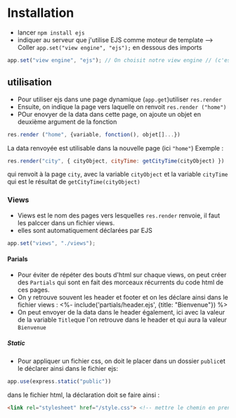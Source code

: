 # Installation

 - lancer `npm install ejs`
 - indiquer au serveur que j'utilise EJS comme moteur de template --> Coller `app.set("view engine", "ejs");` en dessous des imports

```js
app.set("view engine", "ejs"); // On choisit notre view engine // (c'est là dedans que ejs sera require, mais c'est pas à nous de le faire)
```

## utilisation

 - Pour utiliser ejs dans une page dynamique (`app.get`)utiliser `res.render`
 - Ensuite, on indique la page vers laquelle on renvoit  `res.render ("home")`
 - POur enovyer de la data dans cette page, on ajoute un objet en deuxième argument de la fonction
```js
res.render ("home", {variable, fonction(), objet[]...})
```

La data renvoyée est utilisable dans la nouvelle page (ici `"home"`)
Exemple : 
```js
res.render("city", { cityObject, cityTime: getCityTime(cityObject) })
```
 qui renvoit à la page `city`, avec la variable `cityObject` et la variable `cityTime` qui est le résultat de `getCityTime(cityObject)`

### Views

- Views est le nom des pages vers lesquelles `res.render` renvoie, il faut les palccer dans un fichier views.
- elles sont automatiquement déclarées par EJS

```js
app.set("views", "./views");
```

#### Parials

- Pour éviter de répéter des bouts d'html sur chaque views, on peut créer des `Partials` qui sont en fait des morceaux récurrents du code html de ces pages.
- On y retrouve souvent les header et footer et on les déclare ainsi dans le fichier views : <%- include('partials/header.ejs', {title: "Bienvenue"}) %>
- On peut envoyer de la data dans le header également, ici avec la valeur de la variable `Title`que l'on retrouve dans le header et qui aura la valeur `Bienvenue`

##### Static

- Pour appliquer un fichier css, on doit le placer dans un dossier `public`et le déclarer ainsi dans le fichier ejs: 
```js
app.use(express.static("public"))
```

dans le fichier html, la déclaration doit se faire ainsi : 

```html
<link rel="stylesheet" href="/style.css"> <!-- mettre le chemin en prenant comme point de départ le fichier public>
```